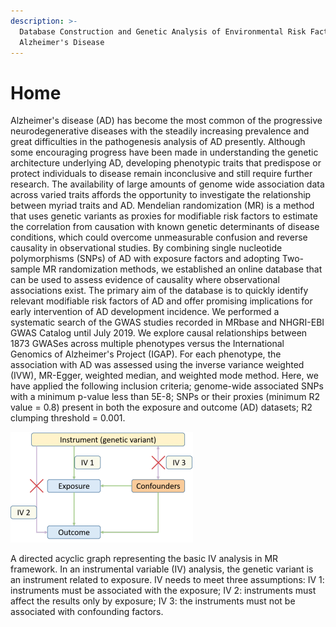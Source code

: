 ```yaml
---
description: >-
  Database Construction and Genetic Analysis of Environmental Risk Factors for
  Alzheimer's Disease
---
```


# Home

Alzheimer's disease \(AD\) has become the most common of the progressive neurodegenerative diseases with the steadily increasing prevalence and great difficulties in the pathogenesis analysis of AD presently. Although some encouraging progress have been made in understanding the genetic architecture underlying AD, developing phenotypic traits that predispose or protect individuals to disease remain inconclusive and still require further research. The availability of large amounts of genome wide association data across varied traits affords the opportunity to investigate the relationship between myriad traits and AD. Mendelian randomization \(MR\) is a method that uses genetic variants as proxies for modifiable risk factors to estimate the correlation from causation with known genetic determinants of disease conditions, which could overcome unmeasurable confusion and reverse causality in observational studies. By combining single nucleotide polymorphisms \(SNPs\) of AD with exposure factors and adopting Two-sample MR randomization methods, we established an online database that can be used to assess evidence of causality where observational associations exist. The primary aim of the database is to quickly identify relevant modifiable risk factors of AD and offer promising implications for early intervention of AD development incidence. We performed a systematic search of the GWAS studies recorded in MRbase and NHGRI-EBI GWAS Catalog until July 2019. We explore causal relationships between 1873 GWASes across multiple phenotypes versus the International Genomics of Alzheimer's Project \(IGAP\). For each phenotype, the association with AD was assessed using the inverse variance weighted \(IVW\), MR-Egger, weighted median, and weighted mode method. Here, we have applied the following inclusion criteria; genome-wide associated SNPs with a minimum p-value less than 5E-8; SNPs or their proxies \(minimum R2 value = 0.8\) present in both the exposure and outcome \(AD\) datasets; R2 clumping threshold = 0.001.



![](.gitbook/assets/tu-pian%20%284%29.png)

A directed acyclic graph representing the basic IV analysis in MR framework. In an instrumental variable \(IV\) analysis, the genetic variant is an instrument related to exposure. IV needs to meet three assumptions: IV 1: instruments must be associated with the exposure; IV 2: instruments must affect the results only by exposure; IV 3: the instruments must not be associated with confounding factors.

